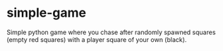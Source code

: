 # simple-game
Simple python game where you chase after randomly spawned squares (empty red squares) with a player square of your own (black).
